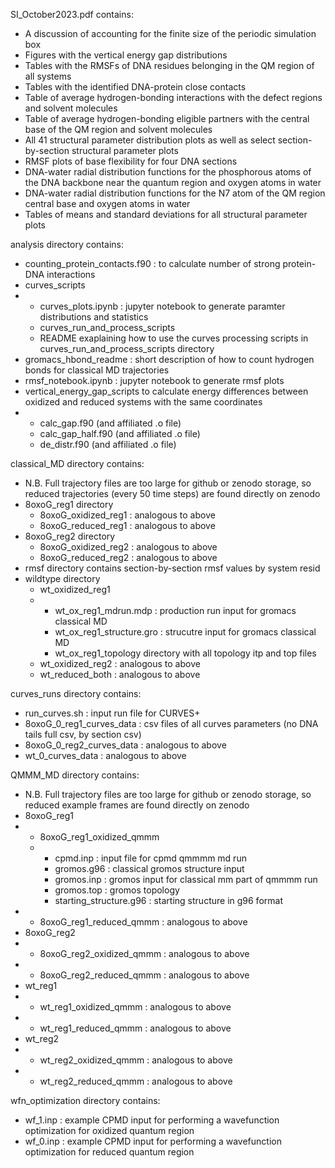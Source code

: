 SI_October2023.pdf contains:
* A discussion of accounting for the finite size of the periodic simulation box
* Figures with the vertical energy gap distributions
* Tables with the RMSFs of DNA residues belonging in the QM region of all systems
* Tables with the identified DNA-protein close contacts
* Table of average hydrogen-bonding interactions with the defect regions and solvent molecules
* Table of average hydrogen-bonding eligible partners with the central base of the QM region and solvent molecules
* All 41 structural parameter distribution plots as well as select section-by-section structural parameter plots
* RMSF plots of base flexibility for four DNA sections
* DNA-water radial distribution functions for the phosphorous atoms of the DNA backbone near the quantum region and oxygen atoms in water
* DNA-water radial distribution functions for the N7 atom of the QM region central base and oxygen atoms in water
* Tables of means and standard deviations for all structural parameter plots

analysis directory contains:
* counting_protein_contacts.f90 : to calculate number of strong protein-DNA interactions 
* curves_scripts
* * curves_plots.ipynb : jupyter notebook to generate paramter distributions and statistics
  * curves_run_and_process_scripts
  * README exaplaining how to use the curves processing scripts in curves_run_and_process_scripts directory
* gromacs_hbond_readme : short description of how to count hydrogen bonds for classical MD trajectories
* rmsf_notebook.ipynb : jupyter notebook to generate rmsf plots 
* vertical_energy_gap_scripts to calculate energy differences between oxidized and reduced systems with the same coordinates
* * calc_gap.f90 (and affiliated .o file)
  * calc_gap_half.f90 (and affiliated .o file)
  * de_distr.f90 (and affiliated .o file)
  
classical_MD directory contains:
* N.B. Full trajectory files are too large for github or zenodo storage, so reduced trajectories (every 50 time steps) are found directly on zenodo
* 8oxoG_reg1 directory
  * 8oxoG_oxidized_reg1 : analogous to above
  * 8oxoG_reduced_reg1 : analogous to above
* 8oxoG_reg2 directory
  * 8oxoG_oxidized_reg2 : analogous to above
  * 8oxoG_reduced_reg2 : analogous to above
* rmsf directory contains section-by-section rmsf values by system resid
* wildtype directory
  * wt_oxidized_reg1
  * * wt_ox_reg1_mdrun.mdp : production run input for gromacs classical MD
    * wt_ox_reg1_structure.gro : strucutre input for gromacs classical MD
    * wt_ox_reg1_topology directory with all topology itp and top files
  * wt_oxidized_reg2 : analogous to above
  * wt_reduced_both : analogous to above
   
curves_runs directory contains:
* run_curves.sh : input run file for CURVES+
* 8oxoG_0_reg1_curves_data : csv files of all curves parameters (no DNA tails full csv, by section csv)
* 8oxoG_0_reg2_curves_data : analogous to above
* wt_0_curves_data : analogous to above

QMMM_MD directory contains:
* N.B. Full trajectory files are too large for github or zenodo storage, so reduced example frames are found directly on zenodo
* 8oxoG_reg1
* * 8oxoG_reg1_oxidized_qmmm
  * * cpmd.inp : input file for cpmd qmmmm md run
    * gromos.g96 : classical gromos structure input
    * gromos.inp : gromos input for classical mm part of qmmmm run
    * gromos.top : gromos topology
    * starting_structure.g96 : starting structure in g96 format
* * 8oxoG_reg1_reduced_qmmm : analogous to above
* 8oxoG_reg2
* * 8oxoG_reg2_oxidized_qmmm : analogous to above
* * 8oxoG_reg2_reduced_qmmm : analogous to above
* wt_reg1
* * wt_reg1_oxidized_qmmm : analogous to above
* * wt_reg1_reduced_qmmm : analogous to above
* wt_reg2
* * wt_reg2_oxidized_qmmm : analogous to above
* * wt_reg2_reduced_qmmm : analogous to above
   
wfn_optimization directory contains:
* wf_1.inp : example CPMD input for performing a wavefunction optimization for oxidized quantum region
* wf_0.inp : example CPMD input for performing a wavefunction optimization for reduced quantum region
